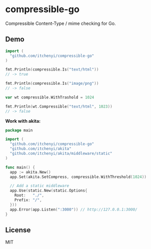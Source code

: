 # compressible-go

Compressible Content-Type / mime checking for Go.

## Demo

```go
import (
  "github.com/itchenyi/compressible-go"
)

fmt.Println(compressible.Is("text/html"))
// -> true

fmt.Println(compressible.Is("image/png"))
// -> false

var wt compressible.WithTrashold = 1024

fmt.Println(wt.Compressible("text/html", 1023))
// -> false
```

**Work with akita:**

```go
package main

import (
  "github.com/itchenyi/compressible-go"
  "github.com/itchenyi/akita"
  "github.com/itchenyi/akita/middleware/static"
)

func main() {
  app := akita.New()
  app.Set(akita.SetCompress, compressible.WithThreshold(1024))

  // Add a static middleware
  app.Use(static.New(static.Options{
    Root:   "./",
    Prefix: "/",
  }))
  app.Error(app.Listen(":3000")) // http://127.0.0.1:3000/
}
```

## License

MIT
